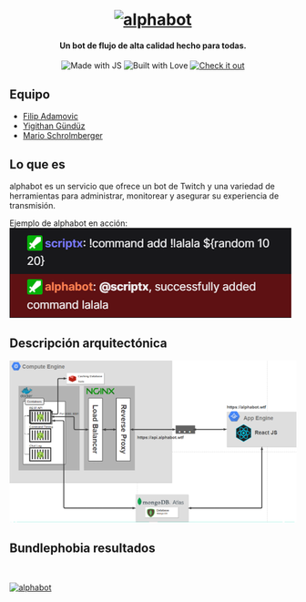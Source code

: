 
<h1 align="center">
  <br>
  <a href="https://alphabot.wtf/"><img src="./_media/logo.png " width="450" height="350" alt="alphabot"></a>
</h1>

<h4 align="center">Un bot de flujo de alta calidad hecho para todas.</h4>

<p align="center">
    <img src="https://forthebadge.com/images/badges/made-with-javascript.svg" alt="Made with JS">
    <img src="https://forthebadge.com/images/badges/built-with-love.svg" alt="Built with Love">
    <a href="https://alphabot.wtf/"><img src="https://forthebadge.com/images/badges/check-it-out.svg" alt="Check it out"></a>
    
</p>



## Equipo

<ul>
  <li><a href="https://github.com/SXRIPT">Filip Adamovic</a></li>
  <li><a href="https://github.com/kingyigi">Yigithan Gündüz</a></li>
  <li><a href="https://github.com/LeM4">Mario Schrolmberger</a></li>
</ul>

## Lo que es
 alphabot es un servicio que ofrece un bot de Twitch y una variedad de herramientas para administrar, monitorear y asegurar su experiencia de transmisión.

Ejemplo de alphabot en acción:<br/>
<img src="../_media/example.png"  alt="example">

## Descripción arquitectónica
<img src="../_media/architecture.png"  alt="architecural overview">


## Bundlephobia resultados

<br/>

<a href="https://bundlephobia.com/scan-results?packages=axios@0.21.0,bcrypt@5.0.0,bluebird@3.7.2,compression@1.7.4,dotenv@8.2.0,express@4.17.1,express-rate-limit@5.1.3,helmet@4.1.0,joi@17.2.1,jsonwebtoken@8.5.1,mongoose@5.10.1,morgan@1.10.0,passport@0.4.1,passport-jwt@4.0.0,passport-local@1.0.0,redis@3.0.2,serve-favicon@2.5.0,tmi.js@1.5.0,winston@3.3.3,winston-daily-rotate-file@4.5.0"><img src="./_media/bundlephobia.png" alt="alphabot"></a>

